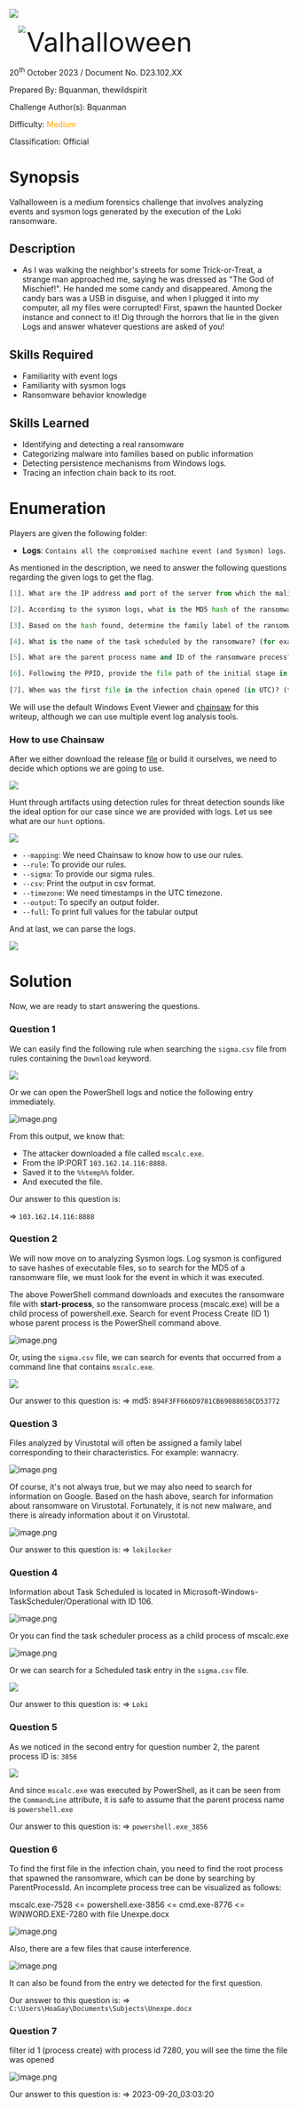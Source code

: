 ![](assets/images/banner.png)

<img src='assets/images/htb.png' style='margin-left: 20px; zoom: 80%;' align=left /> <font size='10'>Valhalloween</font>

20<sup>th</sup> October 2023 / Document No. D23.102.XX

Prepared By: Bquanman, thewildspirit

Challenge Author(s): Bquanman

Difficulty: <font color=orange>Medium</font>

Classification: Official

# Synopsis

Valhalloween is a medium forensics challenge that involves analyzing events and sysmon logs generated by the execution of the Loki ransomware.

## Description

* As I was walking the neighbor's streets for some Trick-or-Treat, a strange man approached me, saying he was dressed as "The God of Mischief!". He handed me some candy and disappeared. Among the candy bars was a USB in disguise, and when I plugged it into my computer, all my files were corrupted! First, spawn the haunted Docker instance and connect to it! Dig through the horrors that lie in the given Logs and answer whatever questions are asked of you!

## Skills Required

* Familiarity with event logs
* Familiarity with sysmon logs
* Ransomware behavior knowledge

## Skills Learned

* Identifying and detecting a real ransomware
* Categorizing malware into families based on public information
* Detecting persistence mechanisms from Windows logs.
* Tracing an infection chain back to its root.

# Enumeration
Players are given the following folder:
* **Logs**: `Contains all the compromised machine event (and Sysmon) logs`.

As mentioned in the description, we need to answer the following questions regarding the given logs to get the flag.
```py
[1]. What are the IP address and port of the server from which the malicious actors downloaded the ransomware? (for example: 98.76.54.32:443)

[2]. According to the sysmon logs, what is the MD5 hash of the ransomware? (for example: 6ab0e507bcc2fad463959aa8be2d782f)

[3]. Based on the hash found, determine the family label of the ransomware in the wild from online reports such as Virus Total, Hybrid Analysis, etc. (for example: wannacry)  

[4]. What is the name of the task scheduled by the ransomware? (for example: WindowsUpdater)  

[5]. What are the parent process name and ID of the ransomware process? (for example: svchost.exe_4953) 

[6]. Following the PPID, provide the file path of the initial stage in the infection chain. (for example: D:\Data\KCorp\FirstStage.pdf) 
 
[7]. When was the first file in the infection chain opened (in UTC)? (for example: 1975-04-30_12:34:56) 
```
We will use the default Windows Event Viewer and [chainsaw](https://github.com/WithSecureLabs/chainsaw) for this writeup, although we can use multiple event log analysis tools.

### How to use Chainsaw

After we either download the release [file](https://github.com/WithSecureLabs/chainsaw/releases/download/v2.8.0/chainsaw_all_platforms+rules.zip) or build it ourselves, we need to decide which options we are going to use.

![](assets/images/menu.png)

Hunt through artifacts using detection rules for threat detection sounds like the ideal option for our case since we are provided with logs. Let us see what are our `hunt` options.

![](assets/images/hunt_menu.png)

* `--mapping`: We need Chainsaw to know how to use our rules.
* `--rule`: To provide our rules.
* `--sigma`: To provide our sigma rules.
* `--csv`: Print the output in csv format.
* `--timezone`: We need timestamps in the UTC timezone.
* `--output`: To specify an output folder.
* `--full`: To print full values for the tabular output

And at last, we can parse the logs.

![](assets/images/parsing.png)

# Solution
Now, we are ready to start answering the questions.

### Question 1 
We can easily find the following rule when searching the `sigma.csv` file from rules containing the `Download` keyword.

![](assets/images/question1.png)

Or we can open the PowerShell logs and notice the following entry immediately.

![image.png](https://images.viblo.asia/5f7688f2-7a0c-45b0-8cf0-1968aaeb47f4.png)

From this output, we know that:

* The attacker downloaded a file called `mscalc.exe`.
* From the IP:PORT `103.162.14.116:8888`.
* Saved it to the `%%temp%%` folder.
* And executed the file.

Our answer to this question is:

=> `103.162.14.116:8888`

### Question 2

We will now move on to analyzing Sysmon logs. Log sysmon is configured to save hashes of executable files, so to search for the MD5 of a ransomware file, we must look for the event in which it was executed.

The above PowerShell command downloads and executes the ransomware file with **start-process**, so the ransomware process (mscalc.exe) will be a child process of powershell.exe. Search for event Process Create (ID 1) whose parent process is the PowerShell command above.

![image.png](https://images.viblo.asia/bf84e3fa-2a10-46e4-a717-fbe3e9e06153.png)

Or, using the `sigma.csv` file, we can search for events that occurred from a command line that contains `mscalc.exe`.

![](assets/images/question2.png)

Our answer to this question is:
=> md5: `B94F3FF666D9781CB69088658CD53772`

### Question 3
Files analyzed by Virustotal will often be assigned a family label corresponding to their characteristics. For example: wannacry.

![image.png](https://images.viblo.asia/54873ca7-33d3-4437-8fb2-ccea559969c1.png)

Of course, it's not always true, but we may also need to search for information on Google. Based on the hash above, search for information about ransomware on Virustotal. Fortunately, it is not new malware, and there is already information about it on Virustotal.

![image.png](https://images.viblo.asia/c0174c20-e084-4b85-87ab-6d9b0a4818f0.png)

Our answer to this question is:
=> `lokilocker`

### Question 4

Information about Task Scheduled is located in Microsoft-Windows-TaskScheduler/Operational with ID 106.

![image.png](https://images.viblo.asia/e8fc6aea-b317-4d4f-916d-476c6d08c9c3.png)

Or you can find the task scheduler process as a child process of mscalc.exe

![image.png](https://images.viblo.asia/9ae8a3ac-7c40-486b-939d-d7807b233444.png)

Or we can search for a Scheduled task entry in the `sigma.csv` file.

![](assets/images/question4.png)

Our answer to this question is:
=> `Loki`

### Question 5 
As we noticed in the second entry for question number 2, the parent process ID is: `3856`

![](assets/images/question2.png)

And since `mscalc.exe` was executed by PowerShell, as it can be seen from the `CommandLine` attribute, it is safe to assume that the parent process name is `powershell.exe`

Our answer to this question is:
=> `powershell.exe_3856`

### Question 6
To find the first file in the infection chain, you need to find the root process that spawned the ransomware, which can be done by searching by ParentProcessId. An incomplete process tree can be visualized as follows:

mscalc.exe-7528 <= powershell.exe-3856 <= cmd.exe-8776 <= WINWORD.EXE-7280 with file Unexpe.docx

![image.png](https://images.viblo.asia/4dded222-932a-469a-8df6-399e153cb3a9.png)

Also, there are a few files that cause interference.

![image.png](https://images.viblo.asia/53a2ac3d-4422-4555-bf8d-75dc02a0463c.png)

It can also be found from the entry we detected for the first question.

Our answer to this question is:
=> `C:\Users\HoaGay\Documents\Subjects\Unexpe.docx`

### Question 7
filter id 1 (process create) with process id 7280, you will see the time the file was opened

![image.png](https://images.viblo.asia/9d670bb5-2efb-45cc-a3c0-52836d968d06.png)

Our answer to this question is:
=> 2023-09-20_03:03:20
